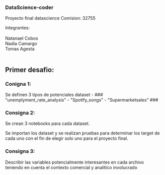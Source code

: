 ### DataScience-coder

Proyecto final datascience
Comision: 32755

Integrantes: <br>
<br>
            Natanael Cobos <br>
            Nadia Camargo <br>
            Tomas Agesta <br>
            <br>

## Primer desafio:  <br>

### Conigna 1:

Se definen 3 tipos de potenciales dataset - ### "unemplyment_rate_analysis" - "Spotify_songs" - "Supermarketsales" ### <br>
### Consigna 2: <br>

Se crean 3 notebooks para cada dataset. <br>

Se importan los dataset y se realizan pruebas para determinar los target de cada uno con el fin de elegir solo uno para el proyecto final.<br>

### Consigna 3: <br>

Describir las variables potencialmente interesantes en cada archivo teniendo en cuenta el contexto comercial y analitico involucrado <br>